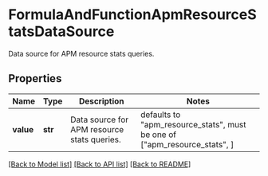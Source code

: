 # FormulaAndFunctionApmResourceStatsDataSource

Data source for APM resource stats queries.

## Properties

| Name      | Type    | Description                                 | Notes                                                                     |
| --------- | ------- | ------------------------------------------- | ------------------------------------------------------------------------- |
| **value** | **str** | Data source for APM resource stats queries. | defaults to "apm_resource_stats", must be one of ["apm_resource_stats", ] |

[[Back to Model list]](README.md#documentation-for-models) [[Back to API list]](README.md#documentation-for-api-endpoints) [[Back to README]](README.md)

